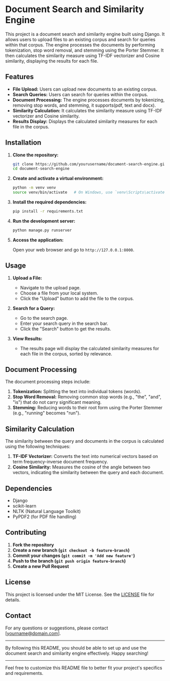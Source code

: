# Document Search and Similarity Engine

This project is a document search and similarity engine built using Django. It allows users to upload files to an existing corpus and search for queries within that corpus. The engine processes the documents by performing tokenization, stop word removal, and stemming using the Porter Stemmer. It then calculates the similarity measure using TF-IDF vectorizer and Cosine similarity, displaying the results for each file.

## Features

- **File Upload:** Users can upload new documents to an existing corpus.
- **Search Queries:** Users can search for queries within the corpus.
- **Document Processing:** The engine processes documents by tokenizing, removing stop words, and stemming, it supports(pdf, text and docx).
- **Similarity Calculation:** It calculates the similarity measure using TF-IDF vectorizer and Cosine similarity.
- **Results Display:** Displays the calculated similarity measures for each file in the corpus.

## Installation

1. **Clone the repository:**

   ```bash
   git clone https://github.com/yourusername/document-search-engine.git
   cd document-search-engine
   ```

2. **Create and activate a virtual environment:**

   ```bash
   python -m venv venv
   source venv/bin/activate   # On Windows, use `venv\Scripts\activate`
   ```

3. **Install the required dependencies:**

   ```bash
   pip install -r requirements.txt
   ```


4. **Run the development server:**

   ```bash
   python manage.py runserver
   ```

5. **Access the application:**

   Open your web browser and go to `http://127.0.0.1:8000`.

## Usage

1. **Upload a File:**
   - Navigate to the upload page.
   - Choose a file from your local system.
   - Click the "Upload" button to add the file to the corpus.

2. **Search for a Query:**
   - Go to the search page.
   - Enter your search query in the search bar.
   - Click the "Search" button to get the results.

3. **View Results:**
   - The results page will display the calculated similarity measures for each file in the corpus, sorted by relevance.

## Document Processing

The document processing steps include:

1. **Tokenization:** Splitting the text into individual tokens (words).
2. **Stop Word Removal:** Removing common stop words (e.g., "the", "and", "is") that do not carry significant meaning.
3. **Stemming:** Reducing words to their root form using the Porter Stemmer (e.g., "running" becomes "run").

## Similarity Calculation

The similarity between the query and documents in the corpus is calculated using the following techniques:

1. **TF-IDF Vectorizer:** Converts the text into numerical vectors based on term frequency-inverse document frequency.
2. **Cosine Similarity:** Measures the cosine of the angle between two vectors, indicating the similarity between the query and each document.

## Dependencies

- Django
- scikit-learn
- NLTK (Natural Language Toolkit)
- PyPDF2 (for PDF file handling)

## Contributing

1. **Fork the repository**
2. **Create a new branch (`git checkout -b feature-branch`)**
3. **Commit your changes (`git commit -m 'Add new feature'`)**
4. **Push to the branch (`git push origin feature-branch`)**
5. **Create a new Pull Request**

## License

This project is licensed under the MIT License. See the [LICENSE](LICENSE) file for details.

## Contact

For any questions or suggestions, please contact [yourname@domain.com].

---

By following this README, you should be able to set up and use the document search and similarity engine effectively. Happy searching!

---

Feel free to customize this README file to better fit your project's specifics and requirements.